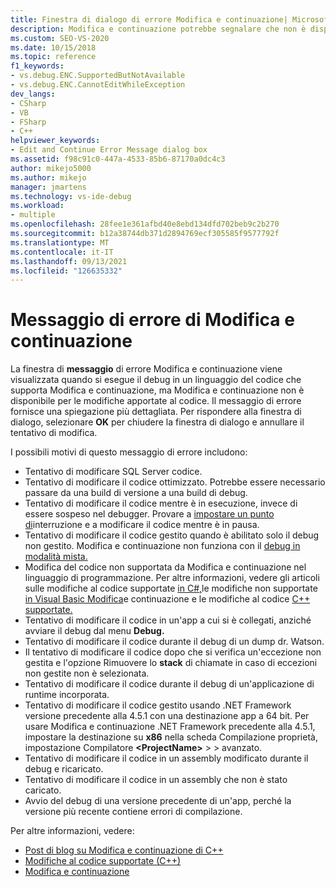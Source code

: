 ```yaml
---
title: Finestra di dialogo di errore Modifica e continuazione| Microsoft Docs
description: Modifica e continuazione potrebbe segnalare che non è disponibile per le modifiche al codice. Questo articolo illustra i possibili motivi.
ms.custom: SEO-VS-2020
ms.date: 10/15/2018
ms.topic: reference
f1_keywords:
- vs.debug.ENC.SupportedButNotAvailable
- vs.debug.ENC.CannotEditWhileException
dev_langs:
- CSharp
- VB
- FSharp
- C++
helpviewer_keywords:
- Edit and Continue Error Message dialog box
ms.assetid: f98c91c0-447a-4533-85b6-87170a0dc4c3
author: mikejo5000
ms.author: mikejo
manager: jmartens
ms.technology: vs-ide-debug
ms.workload:
- multiple
ms.openlocfilehash: 28fee1e361afbd40e8ebd134dfd702beb9c2b270
ms.sourcegitcommit: b12a38744db371d2894769ecf305585f9577792f
ms.translationtype: MT
ms.contentlocale: it-IT
ms.lasthandoff: 09/13/2021
ms.locfileid: "126635332"
---
```

# <a name="edit-and-continue-error-message"></a>Messaggio di errore di Modifica e continuazione

La finestra di **messaggio** di errore Modifica e continuazione viene visualizzata quando si esegue il debug in un linguaggio del codice che supporta Modifica e continuazione, ma Modifica e continuazione non è disponibile per le modifiche apportate al codice. Il messaggio di errore fornisce una spiegazione più dettagliata. Per rispondere alla finestra di dialogo, selezionare **OK** per chiudere la finestra di dialogo e annullare il tentativo di modifica.

I possibili motivi di questo messaggio di errore includono:

- Tentativo di modificare SQL Server codice.
- Tentativo di modificare il codice ottimizzato. Potrebbe essere necessario passare da una build di versione a una build di debug.
- Tentativo di modificare il codice mentre è in esecuzione, invece di essere sospeso nel debugger. Provare a [impostare un punto di](../debugger/using-breakpoints.md)interruzione e a modificare il codice mentre è in pausa.
- Tentativo di modificare il codice gestito quando è abilitato solo il debug non gestito. Modifica e continuazione non funziona con il [debug in modalità mista.](../debugger/how-to-debug-in-mixed-mode.md)
- Modifica del codice non supportata da Modifica e continuazione nel linguaggio di programmazione. Per altre informazioni, vedere gli articoli sulle modifiche al codice supportate [in C#,](supported-code-changes-csharp.md)le modifiche non supportate [in Visual Basic Modifica](supported-code-changes-csharp.md)e continuazione e le modifiche al codice [C++ supportate.](supported-code-changes-cpp.md)
- Tentativo di modificare il codice in un'app a cui si è collegati, anziché avviare il debug dal menu **Debug.**
- Tentativo di modificare il codice durante il debug di un dump dr. Watson.
- Il tentativo di modificare il codice dopo che si verifica un'eccezione non gestita e l'opzione Rimuovere lo **stack** di chiamate in caso di eccezioni non gestite non è selezionata.
- Tentativo di modificare il codice durante il debug di un'applicazione di runtime incorporata.
- Tentativo di modificare il codice gestito usando .NET Framework versione precedente alla 4.5.1 con una destinazione app a 64 bit. Per usare Modifica e continuazione .NET Framework precedente alla 4.5.1, impostare la destinazione su **x86** nella scheda Compilazione proprietà, impostazione Compilatore **\<ProjectName>**  >    >   avanzato. 
- Tentativo di modificare il codice in un assembly modificato durante il debug e ricaricato.
- Tentativo di modificare il codice in un assembly che non è stato caricato.
- Avvio del debug di una versione precedente di un'app, perché la versione più recente contiene errori di compilazione.

Per altre informazioni, vedere:
- [Post di blog su Modifica e continuazione di C++](https://devblogs.microsoft.com/cppblog/c-edit-and-continue-in-visual-studio-2015-update-3/)
- [Modifiche al codice supportate (C++)](../debugger/supported-code-changes-cpp.md)
- [Modifica e continuazione](../debugger/edit-and-continue.md)
